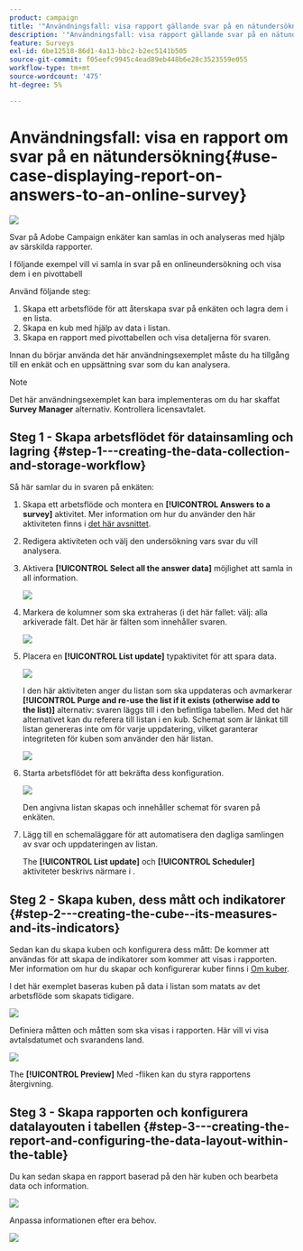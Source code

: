 ```yaml
---
product: campaign
title: '"Användningsfall: visa rapport gällande svar på en nätundersökning"'
description: '"Användningsfall: visa rapport gällande svar på en nätundersökning"'
feature: Surveys
exl-id: 6be12518-86d1-4a13-bbc2-b2ec5141b505
source-git-commit: f05eefc9945c4ead89eb448b6e28c3523559e055
workflow-type: tm+mt
source-wordcount: '475'
ht-degree: 5%

---
```


# Användningsfall: visa en rapport om svar på en nätundersökning{#use-case-displaying-report-on-answers-to-an-online-survey}

![](../../assets/v7-only.svg)

Svar på Adobe Campaign enkäter kan samlas in och analyseras med hjälp av särskilda rapporter.

I följande exempel vill vi samla in svar på en onlineundersökning och visa dem i en pivottabell

Använd följande steg:

1. Skapa ett arbetsflöde för att återskapa svar på enkäten och lagra dem i en lista.
1. Skapa en kub med hjälp av data i listan.
1. Skapa en rapport med pivottabellen och visa detaljerna för svaren.

Innan du börjar använda det här användningsexemplet måste du ha tillgång till en enkät och en uppsättning svar som du kan analysera.

>[!NOTE]
>
>Det här användningsexemplet kan bara implementeras om du har skaffat **Survey Manager** alternativ. Kontrollera licensavtalet.

## Steg 1 - Skapa arbetsflödet för datainsamling och lagring {#step-1---creating-the-data-collection-and-storage-workflow}

Så här samlar du in svaren på enkäten:

1. Skapa ett arbetsflöde och montera en **[!UICONTROL Answers to a survey]** aktivitet. Mer information om hur du använder den här aktiviteten finns i [det här avsnittet](../../surveys/using/publish--track-and-use-collected-data.md#using-the-collected-data).
1. Redigera aktiviteten och välj den undersökning vars svar du vill analysera.
1. Aktivera **[!UICONTROL Select all the answer data]** möjlighet att samla in all information.

   ![](assets/reporting_usecase_1_01.png)

1. Markera de kolumner som ska extraheras (i det här fallet: välj: alla arkiverade fält. Det här är fälten som innehåller svaren.

   ![](assets/reporting_usecase_1_02.png)

1. Placera en **[!UICONTROL List update]** typaktivitet för att spara data.

   ![](assets/reporting_usecase_1_04.png)

   I den här aktiviteten anger du listan som ska uppdateras och avmarkerar **[!UICONTROL Purge and re-use the list if it exists (otherwise add to the list)]** alternativ: svaren läggs till i den befintliga tabellen. Med det här alternativet kan du referera till listan i en kub. Schemat som är länkat till listan genereras inte om för varje uppdatering, vilket garanterar integriteten för kuben som använder den här listan.

   ![](assets/reporting_usecase_1_03.png)

1. Starta arbetsflödet för att bekräfta dess konfiguration.

   ![](assets/reporting_usecase_1_05.png)

   Den angivna listan skapas och innehåller schemat för svaren på enkäten.

1. Lägg till en schemaläggare för att automatisera den dagliga samlingen av svar och uppdateringen av listan.

   The **[!UICONTROL List update]** och **[!UICONTROL Scheduler]** aktiviteter beskrivs närmare i .

## Steg 2 - Skapa kuben, dess mått och indikatorer {#step-2---creating-the-cube--its-measures-and-its-indicators}

Sedan kan du skapa kuben och konfigurera dess mått: De kommer att användas för att skapa de indikatorer som kommer att visas i rapporten. Mer information om hur du skapar och konfigurerar kuber finns i [Om kuber](../../reporting/using/about-cubes.md).

I det här exemplet baseras kuben på data i listan som matats av det arbetsflöde som skapats tidigare.

![](assets/reporting_usecase_2_01.png)

Definiera måtten och måtten som ska visas i rapporten. Här vill vi visa avtalsdatumet och svarandens land.

![](assets/reporting_usecase_2_02.png)

The **[!UICONTROL Preview]** Med -fliken kan du styra rapportens återgivning.

## Steg 3 - Skapa rapporten och konfigurera datalayouten i tabellen {#step-3---creating-the-report-and-configuring-the-data-layout-within-the-table}

Du kan sedan skapa en rapport baserad på den här kuben och bearbeta data och information.

![](assets/reporting_usecase_3_01.png)

Anpassa informationen efter era behov.

![](assets/reporting_usecase_3_02.png)
